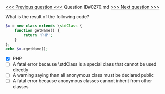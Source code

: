 [<<< Previous question <<<](0269.md)  Question ID#0270.md  [>>> Next question >>>](0271.md) 

What is the result of the following code?

```php
$x = new class extends \stdClass {
    function getName() {
	    return 'PHP';
	}
};
echo $x->getName();
```

- [x] PHP
- [ ] A fatal error because \stdClass is a special class that cannot be used directly
- [ ] A warning saying than all anonymous class must be declared public
- [ ] A fatal error because anonymous classes cannot inherit from other classes
